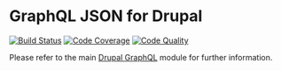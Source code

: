 # GraphQL JSON for Drupal

[![Build Status](https://img.shields.io/travis/drupal-graphql/graphql-json.svg)](https://travis-ci.org/drupal-graphql/graphql-json)
[![Code Coverage](https://img.shields.io/codecov/c/github/drupal-graphql/graphql-json.svg)](https://codecov.io/gh/drupal-graphql/graphql-json)
[![Code Quality](https://img.shields.io/scrutinizer/g/drupal-graphql/graphql-json.svg)](https://scrutinizer-ci.com/g/drupal-graphql/graphql-json/?branch=8.x-1.x)

Please refer to the main [Drupal GraphQL] module for further information.

[Drupal GraphQL]: https://github.com/drupal-graphql/graphql
